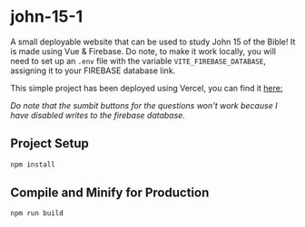 # john-15-1

A small deployable website that can be used to study John 15 of the Bible! It is made using Vue & Firebase. Do note, to make it work locally, you will need to set up an `.env` file with the variable `VITE_FIREBASE_DATABASE`, assigning it to your FIREBASE database link.

This simple project has been deployed using Vercel, you can find it [here:](https://john-15-study.vercel.app/)

*Do note that the sumbit buttons for the questions won't work because I have disabled writes to the firebase database.*

## Project Setup

```sh
npm install
```

## Compile and Minify for Production

```sh
npm run build
```

